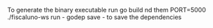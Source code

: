 To generate the binary executable run
    go build
nd them
    PORT=5000 ./fiscaluno-ws
run - godep save - to save the dependencies
